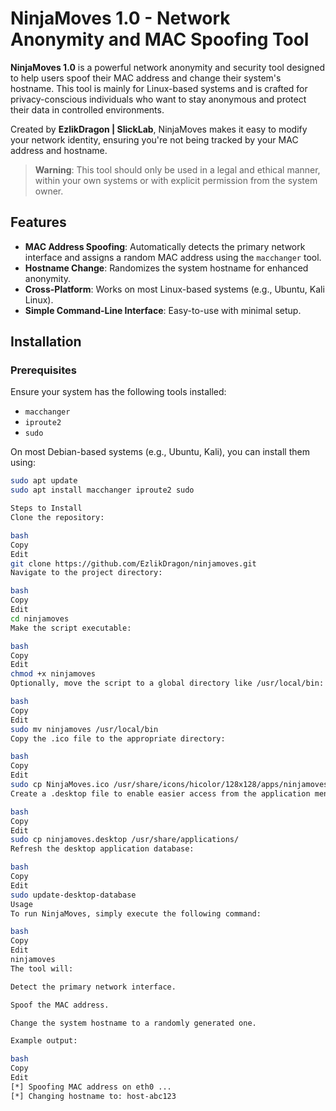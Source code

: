# NinjaMoves 1.0 - Network Anonymity and MAC Spoofing Tool

**NinjaMoves 1.0** is a powerful network anonymity and security tool designed to help users spoof their MAC address and change their system's hostname. This tool is mainly for Linux-based systems and is crafted for privacy-conscious individuals who want to stay anonymous and protect their data in controlled environments.

Created by **EzlikDragon | SlickLab**, NinjaMoves makes it easy to modify your network identity, ensuring you're not being tracked by your MAC address and hostname.

> **Warning**: This tool should only be used in a legal and ethical manner, within your own systems or with explicit permission from the system owner.

## Features

- **MAC Address Spoofing**: Automatically detects the primary network interface and assigns a random MAC address using the `macchanger` tool.
- **Hostname Change**: Randomizes the system hostname for enhanced anonymity.
- **Cross-Platform**: Works on most Linux-based systems (e.g., Ubuntu, Kali Linux).
- **Simple Command-Line Interface**: Easy-to-use with minimal setup.

## Installation

### Prerequisites

Ensure your system has the following tools installed:

- `macchanger`
- `iproute2`
- `sudo`

On most Debian-based systems (e.g., Ubuntu, Kali), you can install them using:

```bash
sudo apt update
sudo apt install macchanger iproute2 sudo

Steps to Install
Clone the repository:

bash
Copy
Edit
git clone https://github.com/EzlikDragon/ninjamoves.git
Navigate to the project directory:

bash
Copy
Edit
cd ninjamoves
Make the script executable:

bash
Copy
Edit
chmod +x ninjamoves
Optionally, move the script to a global directory like /usr/local/bin:

bash
Copy
Edit
sudo mv ninjamoves /usr/local/bin
Copy the .ico file to the appropriate directory:

bash
Copy
Edit
sudo cp NinjaMoves.ico /usr/share/icons/hicolor/128x128/apps/ninjamoves.ico
Create a .desktop file to enable easier access from the application menu:

bash
Copy
Edit
sudo cp ninjamoves.desktop /usr/share/applications/
Refresh the desktop application database:

bash
Copy
Edit
sudo update-desktop-database
Usage
To run NinjaMoves, simply execute the following command:

bash
Copy
Edit
ninjamoves
The tool will:

Detect the primary network interface.

Spoof the MAC address.

Change the system hostname to a randomly generated one.

Example output:

bash
Copy
Edit
[*] Spoofing MAC address on eth0 ...
[*] Changing hostname to: host-abc123

